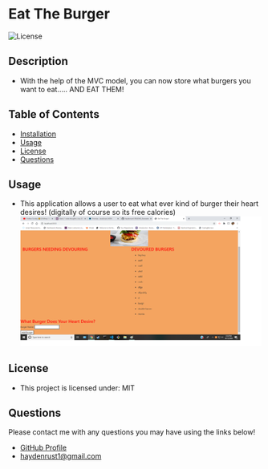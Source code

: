 
  # Eat The Burger

  ![License](https://img.shields.io/badge/license-MIT-blue)

  ## Description
  * With the help of the MVC model, you can now store what burgers you want to eat..... AND EAT THEM! 

  ## Table of Contents
  * [Installation](#installation)
  * [Usage](#usage)
  * [License](#license)
  * [Questions](#questions)
  
  ## Usage
  * This application allows a user to eat what ever kind of burger their heart desires! (digitally of course so its free calories)
  ![Example](./public/assets/img/example.png)

  ## License
  * This project is licensed under: MIT
  
  ## Questions
  Please contact me with any questions you may have using the links below!
  * [GitHub Profile](https://github.com/haydenrust1)
  * <haydenrust1@gmail.com>
  